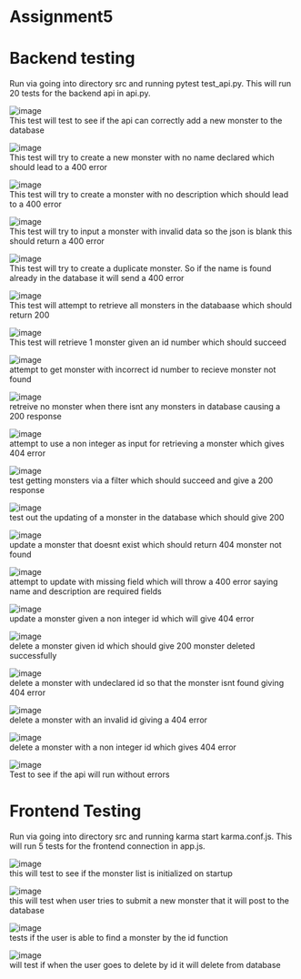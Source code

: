 # Assignment5

# Backend testing
Run via going into directory src and running pytest test_api.py.
This will run 20 tests for the backend api in api.py. 

![image](https://github.com/user-attachments/assets/e4c71fdf-4385-40c3-8437-46b738cef3b5)\
This test will test to see if the api can correctly add a new monster to the database

![image](https://github.com/user-attachments/assets/25f624a0-e889-4cc0-9be2-d4642bca0052)\
This test will try to create a new monster with no name declared which should lead to a 400 error

![image](https://github.com/user-attachments/assets/7ea490bc-4ac8-4c11-9baf-4e7928915b41)\
This test will try to create a monster with no description which should lead to a 400 error

![image](https://github.com/user-attachments/assets/31b2258b-75aa-4a32-aaa2-523c27df21cb)\
This test will try to input a monster with invalid data so the json is blank this should return a 400 error

![image](https://github.com/user-attachments/assets/3f41ecda-b921-447c-bf50-0b87b8acf131)\
This test will try to create a duplicate monster. So if the name is found already in the database it will send a 400 error

![image](https://github.com/user-attachments/assets/aabb8516-fe82-4863-8ec8-984c6151bf7f)\
This test will attempt to retrieve all monsters in the databaase which should return 200

![image](https://github.com/user-attachments/assets/dd68a7dd-8bc8-4530-b221-7a4e4792bcc3)\
This test will retrieve 1 monster given an id number which should succeed

![image](https://github.com/user-attachments/assets/16242b36-8424-40d2-901a-c521bcceea99)\
attempt to get monster with incorrect id number to recieve monster not found

![image](https://github.com/user-attachments/assets/13917750-09e4-47b5-91fd-57e39c1e561a)\
retreive no monster when there isnt any monsters in database causing a 200 response

![image](https://github.com/user-attachments/assets/e90d63d7-c842-412b-b5ae-e437bc4790e0)\
attempt to use a non integer as input for retrieving a monster which gives 404 error

![image](https://github.com/user-attachments/assets/cd21e2b1-49da-4241-86dd-3baf88b2d916)\
test getting monsters via a filter which should succeed and give a 200 response

![image](https://github.com/user-attachments/assets/ed4561f4-3d60-4685-8e8c-59deb983dd47)\
test out the updating of a monster in the database which should give 200

![image](https://github.com/user-attachments/assets/93909d69-beeb-424d-a0f1-90c954f1c972)\
update a monster that doesnt exist which should return 404 monster not found

![image](https://github.com/user-attachments/assets/713e3cd2-7513-4221-bea5-3b99590219eb)\
attempt to update with missing field which will throw a 400 error saying name and description are required fields

![image](https://github.com/user-attachments/assets/4e8667cf-687c-4f64-b1da-adfa5ff13d1c)\
update a monster given a non integer id which will give 404 error

![image](https://github.com/user-attachments/assets/f30c0f9d-01fd-4a37-a039-698e56709abe)\
delete a monster given id which should give 200 monster deleted successfully

![image](https://github.com/user-attachments/assets/42a87ce2-57ec-4e54-8dba-c42c7f6f1860)\
delete a monster with undeclared id so that the monster isnt found giving 404 error

![image](https://github.com/user-attachments/assets/ae1ab532-dde9-4ce6-8920-ad1c80aa3fb6)\
delete a monster with an invalid id giving a 404 error

![image](https://github.com/user-attachments/assets/6b12c97d-fda0-41e2-98ed-0366bddce540)\
delete a monster with a non integer id which gives 404 error

![image](https://github.com/user-attachments/assets/ba3ec65b-141e-4d3e-92dd-982c276067ef)\
Test to see if the api will run without errors

# Frontend Testing
Run via going into directory src and running karma start karma.conf.js.
This will run 5 tests for the frontend connection in app.js.

![image](https://github.com/user-attachments/assets/e9877565-6c19-43b6-ad2f-2d1828bea3db)\
this will test to see if the monster list is initialized on startup

![image](https://github.com/user-attachments/assets/f94e2ae3-7c5b-4a56-a577-93e267b7bcd8)\
this will test when user tries to submit a new monster that it will post to the database

![image](https://github.com/user-attachments/assets/a0a63ca4-43a7-4f73-a9c4-95d8cb73c7fd)\
tests if the user is able to find a monster by the id function

![image](https://github.com/user-attachments/assets/a3f81036-a15c-4b2f-9eea-555a2343974e)\
will test if when the user goes to delete by id it will delete from database




